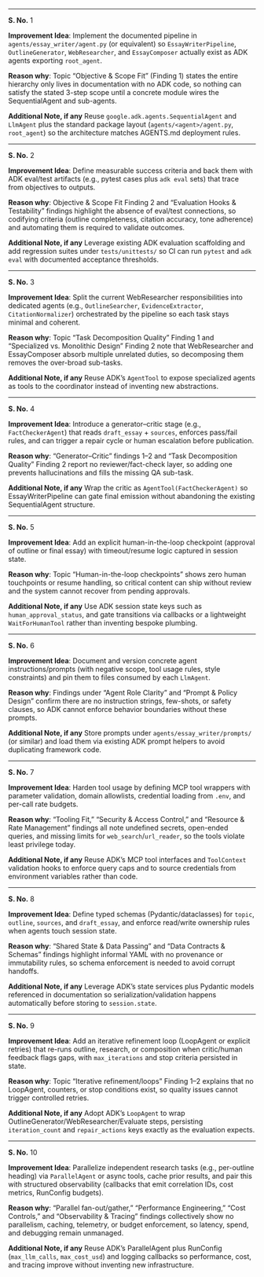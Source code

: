 -----------------------------------------
**S. No.** 1

**Improvement Idea**:
Implement the documented pipeline in `agents/essay_writer/agent.py` (or equivalent) so `EssayWriterPipeline`, `OutlineGenerator`, `WebResearcher`, and `EssayComposer` actually exist as ADK agents exporting `root_agent`.

**Reason why**:
Topic “Objective & Scope Fit” (Finding 1) states the entire hierarchy only lives in documentation with no ADK code, so nothing can satisfy the stated 3-step scope until a concrete module wires the SequentialAgent and sub-agents.

**Additional Note, if any**
Reuse `google.adk.agents.SequentialAgent` and `LlmAgent` plus the standard package layout (`agents/<agent>/agent.py`, `root_agent`) so the architecture matches AGENTS.md deployment rules.

-----------------------------------------
**S. No.** 2

**Improvement Idea**:
Define measurable success criteria and back them with ADK eval/test artifacts (e.g., pytest cases plus `adk eval` sets) that trace from objectives to outputs.

**Reason why**:
Objective & Scope Fit Finding 2 and “Evaluation Hooks & Testability” findings highlight the absence of eval/test connections, so codifying criteria (outline completeness, citation accuracy, tone adherence) and automating them is required to validate outcomes.

**Additional Note, if any**
Leverage existing ADK evaluation scaffolding and add regression suites under `tests/unittests/` so CI can run `pytest` and `adk eval` with documented acceptance thresholds.

-----------------------------------------
**S. No.** 3

**Improvement Idea**:
Split the current WebResearcher responsibilities into dedicated agents (e.g., `OutlineSearcher`, `EvidenceExtractor`, `CitationNormalizer`) orchestrated by the pipeline so each task stays minimal and coherent.

**Reason why**:
Topic “Task Decomposition Quality” Finding 1 and “Specialized vs. Monolithic Design” Finding 2 note that WebResearcher and EssayComposer absorb multiple unrelated duties, so decomposing them removes the over-broad sub-tasks.

**Additional Note, if any**
Reuse ADK’s `AgentTool` to expose specialized agents as tools to the coordinator instead of inventing new abstractions.

-----------------------------------------
**S. No.** 4

**Improvement Idea**:
Introduce a generator–critic stage (e.g., `FactCheckerAgent`) that reads `draft_essay` + `sources`, enforces pass/fail rules, and can trigger a repair cycle or human escalation before publication.

**Reason why**:
“Generator–Critic” findings 1–2 and “Task Decomposition Quality” Finding 2 report no reviewer/fact-check layer, so adding one prevents hallucinations and fills the missing QA sub-task.

**Additional Note, if any**
Wrap the critic as `AgentTool(FactCheckerAgent)` so EssayWriterPipeline can gate final emission without abandoning the existing SequentialAgent structure.

-----------------------------------------
**S. No.** 5

**Improvement Idea**:
Add an explicit human-in-the-loop checkpoint (approval of outline or final essay) with timeout/resume logic captured in session state.

**Reason why**:
Topic “Human-in-the-loop checkpoints” shows zero human touchpoints or resume handling, so critical content can ship without review and the system cannot recover from pending approvals.

**Additional Note, if any**
Use ADK session state keys such as `human_approval_status`, and gate transitions via callbacks or a lightweight `WaitForHumanTool` rather than inventing bespoke plumbing.

-----------------------------------------
**S. No.** 6

**Improvement Idea**:
Document and version concrete agent instructions/prompts (with negative scope, tool usage rules, style constraints) and pin them to files consumed by each `LlmAgent`.

**Reason why**:
Findings under “Agent Role Clarity” and “Prompt & Policy Design” confirm there are no instruction strings, few-shots, or safety clauses, so ADK cannot enforce behavior boundaries without these prompts.

**Additional Note, if any**
Store prompts under `agents/essay_writer/prompts/` (or similar) and load them via existing ADK prompt helpers to avoid duplicating framework code.

-----------------------------------------
**S. No.** 7

**Improvement Idea**:
Harden tool usage by defining MCP tool wrappers with parameter validation, domain allowlists, credential loading from `.env`, and per-call rate budgets.

**Reason why**:
“Tooling Fit,” “Security & Access Control,” and “Resource & Rate Management” findings all note undefined secrets, open-ended queries, and missing limits for `web_search`/`url_reader`, so the tools violate least privilege today.

**Additional Note, if any**
Reuse ADK’s MCP tool interfaces and `ToolContext` validation hooks to enforce query caps and to source credentials from environment variables rather than code.

-----------------------------------------
**S. No.** 8

**Improvement Idea**:
Define typed schemas (Pydantic/dataclasses) for `topic`, `outline`, `sources`, and `draft_essay`, and enforce read/write ownership rules when agents touch session state.

**Reason why**:
“Shared State & Data Passing” and “Data Contracts & Schemas” findings highlight informal YAML with no provenance or immutability rules, so schema enforcement is needed to avoid corrupt handoffs.

**Additional Note, if any**
Leverage ADK’s state services plus Pydantic models referenced in documentation so serialization/validation happens automatically before storing to `session.state`.

-----------------------------------------
**S. No.** 9

**Improvement Idea**:
Add an iterative refinement loop (LoopAgent or explicit retries) that re-runs outline, research, or composition when critic/human feedback flags gaps, with `max_iterations` and stop criteria persisted in state.

**Reason why**:
Topic “Iterative refinement/loops” Finding 1–2 explains that no LoopAgent, counters, or stop conditions exist, so quality issues cannot trigger controlled retries.

**Additional Note, if any**
Adopt ADK’s `LoopAgent` to wrap OutlineGenerator/WebResearcher/Evaluate steps, persisting `iteration_count` and `repair_actions` keys exactly as the evaluation expects.

-----------------------------------------
**S. No.** 10

**Improvement Idea**:
Parallelize independent research tasks (e.g., per-outline heading) via `ParallelAgent` or async tools, cache prior results, and pair this with structured observability (callbacks that emit correlation IDs, cost metrics, RunConfig budgets).

**Reason why**:
“Parallel fan-out/gather,” “Performance Engineering,” “Cost Controls,” and “Observability & Tracing” findings collectively show no parallelism, caching, telemetry, or budget enforcement, so latency, spend, and debugging remain unmanaged.

**Additional Note, if any**
Reuse ADK’s ParallelAgent plus RunConfig (`max_llm_calls`, `max_cost_usd`) and logging callbacks so performance, cost, and tracing improve without inventing new infrastructure.

